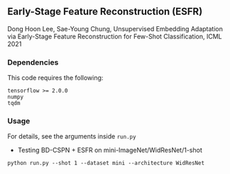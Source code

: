 ## Early-Stage Feature Reconstruction (ESFR)
Dong Hoon Lee, Sae-Young Chung, Unsupervised Embedding Adaptation via Early-Stage Feature Reconstruction for Few-Shot Classification, ICML 2021



### Dependencies

This code requires the following:

```
tensorflow >= 2.0.0
numpy
tqdm
```



### Usage

For details, see the arguments inside `run.py`

* Testing BD-CSPN + ESFR on mini-ImageNet/WidResNet/1-shot

```
python run.py --shot 1 --dataset mini --architecture WidResNet
```

